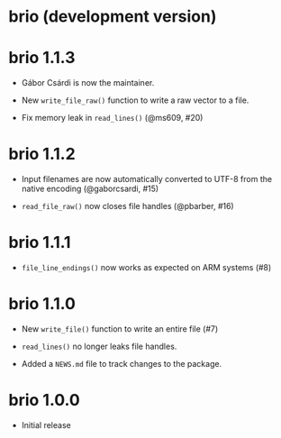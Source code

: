 # brio (development version)

# brio 1.1.3

* Gábor Csárdi is now the maintainer.

* New `write_file_raw()` function to write a raw vector to a file.

* Fix memory leak in `read_lines()` (@ms609, #20)

# brio 1.1.2

* Input filenames are now automatically converted to UTF-8 from the native encoding (@gaborcsardi, #15)

* `read_file_raw()` now closes file handles (@pbarber, #16)

# brio 1.1.1

* `file_line_endings()` now works as expected on ARM systems (#8)

# brio 1.1.0

* New `write_file()` function to write an entire file (#7)

* `read_lines()` no longer leaks file handles.

* Added a `NEWS.md` file to track changes to the package.

# brio 1.0.0

* Initial release
